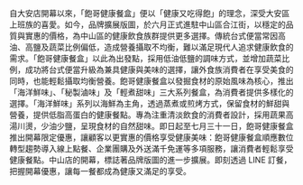 自大安店開幕以來，「飽哥健康餐盒」便以「健康又吃得飽」的理念，深受大安區上班族的喜愛。如今，品牌擴展版圖，於六月正式進駐中山區合江街，以穩定的品質與實惠的價格，為中山區的健康飲食族群提供更多選擇。傳統台式便當常因高油、高鹽及蔬菜比例偏低，造成營養攝取不均衡，難以滿足現代人追求健康飲食的需求。「飽哥健康餐盒」以此為出發點，採用低油低鹽的調味方式，並增加蔬菜比例，成功將台式便當升級為兼具健康與美味的選擇，讓外食族消費者在享受美食的同時，也能輕鬆攝取均衡營養。飽哥健康餐盒以發掘食材的原始風味為核心，推出「海洋鮮味」、「秘製滷味」及「輕煮甜味」三大系列餐盒，為消費者提供多樣化的選擇。「海洋鮮味」系列以海鮮為主角，透過蒸煮或煎烤方式，保留食材的鮮甜與營養，提供低脂高蛋白的健康餐點。專為注重清淡飲食的消費者設計，採用蔬果高湯川燙，少油少鹽，呈現食材的自然甜味。即日起至七月三十一日，飽哥健康餐盒推出開幕限定優惠，讓顧客以更實惠的價格享受健康美味：飽哥健康餐盒順應數位轉型趨勢導入線上點餐、企業團購及外送滿千免運等多項服務，讓消費者輕鬆享受健康餐點。中山店的開幕，標誌著品牌版圖的進一步擴展。即刻透過 LINE 訂餐，把握開幕優惠，讓每一餐都成為健康又滿足的享受。